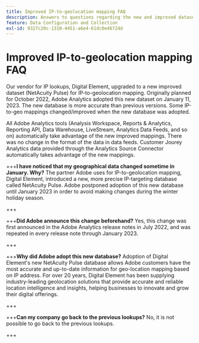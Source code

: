 ```yaml
---
title: Improved IP-to-geolocation mapping FAQ
description: Answers to questions regarding the new and improved dataset (NetAcuity Pulse) for IP-to-geolocation mapping.
feature: Data Configuration and Collection
exl-id: 9327c20c-1310-4451-a6e4-61dc0e46724d
---
```

# Improved IP-to-geolocation mapping FAQ

Our vendor for IP lookups, Digital Element, upgraded to a new improved dataset (NetAcuity Pulse) for IP-to-geolocation mapping. Originally planned for October 2022, Adobe Analytics adopted this new dataset on January 11, 2023. The new database is more accurate than previous versions. Some IP-to-geo mappings changed/improved when the new database was adopted.

All Adobe Analytics tools (Analysis Workspace, Reports & Analytics, Reporting API, Data Warehouse, LiveStream, Analytics Data Feeds, and so on) automatically take advantage of the new improved mappings. There was no change in the format of the data in data feeds. Customer Jourey Analytics data provided through the Analytics Source Connector automatically takes advantage of the new mappings.

+++**I have noticed that my geographical data changed sometime in January.  Why?**
The partner Adobe uses for IP-to-geolocation mapping, Digital Element, introduced a new, more precise IP-targeting database called NetAcuity Pulse. Adobe postponed adoption of this new database until January 2023 in order to avoid making changes during the winter holiday season.

+++

+++**Did Adobe announce this change beforehand?**
Yes, this change was first announced in the Adobe Analytics release notes in July 2022, and was repeated in every release note through January 2023.

+++

+++**Why did Adobe adopt this new database?**
Adoption of Digital Element's new NetAcuity Pulse database allows Adobe customers have the most accurate and up-to-date information for geo-location mapping based on IP address. For over 20 years, Digital Element has been supplying industry-leading geolocation solutions that provide accurate and reliable location intelligence and insights, helping businesses to innovate and grow their digital offerings.

+++

+++**Can my company go back to the previous lookups?**
No, it is not possible to go back to the previous lookups.

+++
